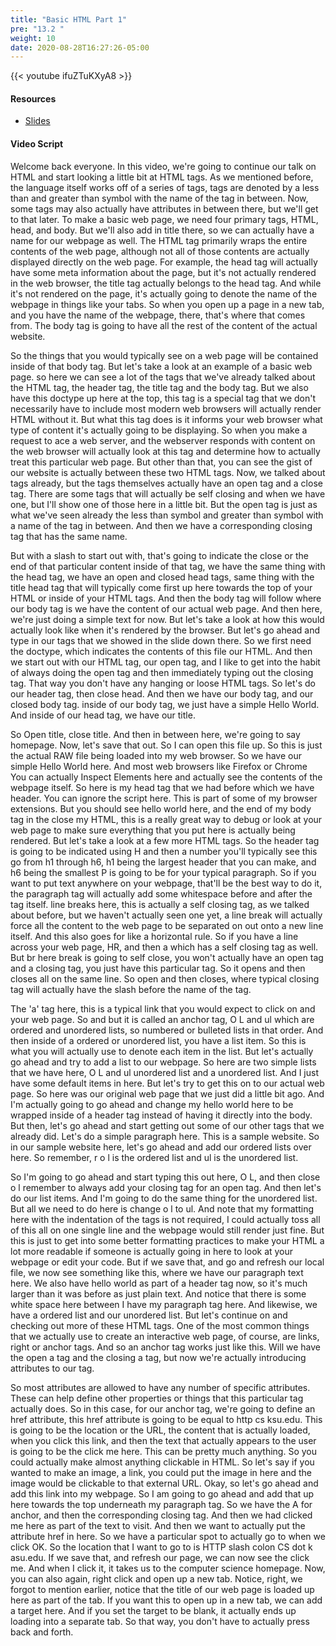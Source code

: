 ```yaml
---
title: "Basic HTML Part 1"
pre: "13.2 "
weight: 10
date: 2020-08-28T16:27:26-05:00
---
```


{{< youtube ifuZTuKXyA8 >}}

#### Resources
* [Slides](slides/13-WebProgramming1-cc.pdf)

#### Video Script

Welcome back everyone. In this video, we're going to continue our talk on HTML and start looking a little bit at HTML tags. As we mentioned before, the language itself works off of a series of tags, tags are denoted by a less than and greater than symbol with the name of the tag in between. Now, some tags may also actually have attributes in between there, but we'll get to that later. To make a basic web page, we need four primary tags, HTML, head, and body. But we'll also add in title there, so we can actually have a name for our webpage as well. The HTML tag primarily wraps the entire contents of the web page, although not all of those contents are actually displayed directly on the web page. For example, the head tag will actually have some meta information about the page, but it's not actually rendered in the web browser, the title tag actually belongs to the head tag. And while it's not rendered on the page, it's actually going to denote the name of the webpage in things like your tabs. So when you open up a page in a new tab, and you have the name of the webpage, there, that's where that comes from. The body tag is going to have all the rest of the content of the actual website. 

So the things that you would typically see on a web page will be contained inside of that body tag. But let's take a look at an example of a basic web page. so here we can see a lot of the tags that we've already talked about the HTML tag, the header tag, the title tag and the body tag. But we also have this doctype up here at the top, this tag is a special tag that we don't necessarily have to include most modern web browsers will actually render HTML without it. But what this tag does is it informs your web browser what type of content it's actually going to be displaying. So when you make a request to ace a web server, and the webserver responds with content on the web browser will actually look at this tag and determine how to actually treat this particular web page. But other than that, you can see the gist of our website is actually between these two HTML tags. Now, we talked about tags already, but the tags themselves actually have an open tag and a close tag. There are some tags that will actually be self closing and when we have one, but I'll show one of those here in a little bit. But the open tag is just as what we've seen already the less than symbol and greater than symbol with a name of the tag in between. And then we have a corresponding closing tag that has the same name. 

But with a slash to start out with, that's going to indicate the close or the end of that particular content inside of that tag, we have the same thing with the head tag, we have an open and closed head tags, same thing with the title head tag that will typically come first up here towards the top of your HTML or inside of your HTML tags. And then the body tag will follow where our body tag is we have the content of our actual web page. And then here, we're just doing a simple text for now. But let's take a look at how this would actually look like when it's rendered by the browser. But let's go ahead and type in our tags that we showed in the slide down there. So we first need the doctype, which indicates the contents of this file our HTML. And then we start out with our HTML tag, our open tag, and I like to get into the habit of always doing the open tag and then immediately typing out the closing tag. That way you don't have any hanging or loose HTML tags. So let's do our header tag, then close head. And then we have our body tag, and our closed body tag. inside of our body tag, we just have a simple Hello World. And inside of our head tag, we have our title. 

So Open title, close title. And then in between here, we're going to say homepage. Now, let's save that out. So I can open this file up. So this is just the actual RAW file being loaded into my web browser. So we have our simple Hello World here. And most web browsers like Firefox or Chrome You can actually Inspect Elements here and actually see the contents of the webpage itself. So here is my head tag that we had before which we have header. You can ignore the script here. This is part of some of my browser extensions. But you should see hello world here, and the end of my body tag in the close my HTML, this is a really great way to debug or look at your web page to make sure everything that you put here is actually being rendered. But let's take a look at a few more HTML tags. So the header tag is going to be indicated using H and then a number you'll typically see this go from h1 through h6, h1 being the largest header that you can make, and h6 being the smallest P is going to be for your typical paragraph. So if you want to put text anywhere on your webpage, that'll be the best way to do it, the paragraph tag will actually add some whitespace before and after the tag itself. line breaks here, this is actually a self closing tag, as we talked about before, but we haven't actually seen one yet, a line break will actually force all the content to the web page to be separated on out onto a new line itself. And this also goes for like a horizontal rule. So if you have a line across your web page, HR, and then a which has a self closing tag as well. But br here break is going to self close, you won't actually have an open tag and a closing tag, you just have this particular tag. So it opens and then closes all on the same line. So open and then closes, where typical closing tag will actually have the slash before the name of the tag. 

The 'a' tag here, this is a typical link that you would expect to click on and your web page. So and but it is called an anchor tag, O L and ul which are ordered and unordered lists, so numbered or bulleted lists in that order. And then inside of a ordered or unordered list, you have a list item. So this is what you will actually use to denote each item in the list. But let's actually go ahead and try to add a list to our webpage. So here are two simple lists that we have here, O L and ul unordered list and a unordered list. And I just have some default items in here. But let's try to get this on to our actual web page. So here was our original web page that we just did a little bit ago. And I'm actually going to go ahead and change my hello world here to be wrapped inside of a header tag instead of having it directly into the body. But then, let's go ahead and start getting out some of our other tags that we already did. Let's do a simple paragraph here. This is a sample website. So in our sample website here, let's go ahead and add our ordered lists over here. So remember, r o l is the ordered list and ul is the unordered list. 

So I'm going to go ahead and start typing this out here, O L, and then close o l remember to always add your closing tag for an open tag. And then let's do our list items. And I'm going to do the same thing for the unordered list. But all we need to do here is change o l to ul. And note that my formatting here with the indentation of the tags is not required, I could actually toss all of this all on one single line and the webpage would still render just fine. But this is just to get into some better formatting practices to make your HTML a lot more readable if someone is actually going in here to look at your webpage or edit your code. But if we save that, and go and refresh our local file, we now see something like this, where we have our paragraph text here. We also have hello world as part of a header tag now, so it's much larger than it was before as just plain text. And notice that there is some white space here between I have my paragraph tag here. And likewise, we have a ordered list and our unordered list. But let's continue on and checking out more of these HTML tags. One of the most common things that we actually use to create an interactive web page, of course, are links, right or anchor tags. And so an anchor tag works just like this. Will we have the open a tag and the closing a tag, but now we're actually introducing attributes to our tag. 

So most attributes are allowed to have any number of specific attributes. These can help define other properties or things that this particular tag actually does. So in this case, for our anchor tag, we're going to define an href attribute, this href attribute is going to be equal to http cs ksu.edu. This is going to be the location or the URL, the content that is actually loaded, when you click this link, and then the text that actually appears to the user is going to be the click me here. This can be pretty much anything. So you could actually make almost anything clickable in HTML. So let's say if you wanted to make an image, a link, you could put the image in here and the image would be clickable to that external URL. Okay, so let's go ahead and add this link into my webpage. So I am going to go ahead and add that up here towards the top underneath my paragraph tag. So we have the A for anchor, and then the corresponding closing tag. And then we had clicked me here as part of the text to visit. And then we want to actually put the attribute href in here. So we have a particular spot to actually go to when we click OK. So the location that I want to go to is HTTP slash colon CS dot k asu.edu. If we save that, and refresh our page, we can now see the click me. And when I click it, it takes us to the computer science homepage. Now, you can also again, right click and open up a new tab. Notice, right, we forgot to mention earlier, notice that the title of our web page is loaded up here as part of the tab. If you want this to open up in a new tab, we can add a target here. And if you set the target to be blank, it actually ends up loading into a separate tab. So that way, you don't have to actually press back and forth. 

